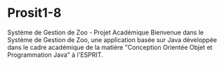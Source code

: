 # Prosit1-8
Système de Gestion de Zoo - Projet Académique Bienvenue dans le Système de Gestion de Zoo, une application basée sur Java développée dans le cadre académique de la matière "Conception Orientée Objet et Programmation Java" à l'ESPRIT.
